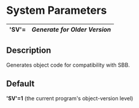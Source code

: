 # System Parameters

**'SV'=** |  **_Generate for Older Version_**  
---|---  
  
##  Description

Generates object code for compatibility with SBB.

##  Default

**'SV'=1** (the current program's object-version level)
